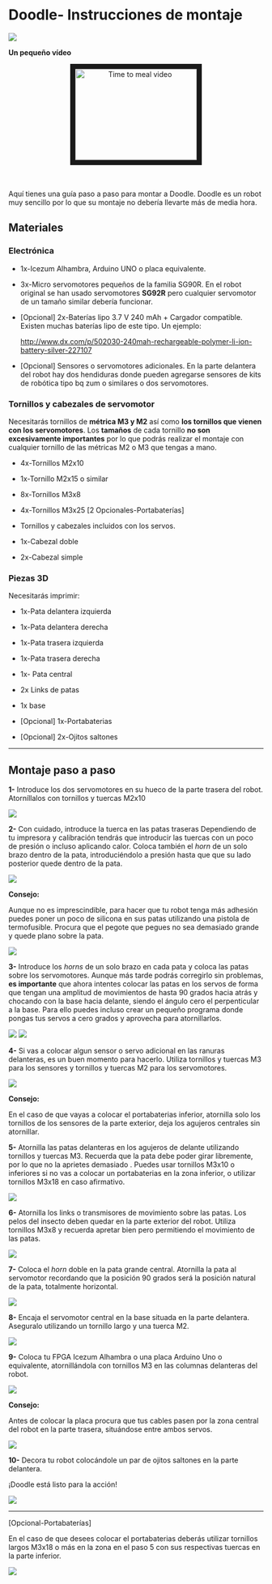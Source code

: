 # Doodle- Instrucciones de montaje

  ![](pictures/Doodle_27)

**Un pequeño vídeo**

  <center><a href="http://www.youtube.com/watch?feature=player_embedded&v=VI5Jhr64cQY
  " target="_blank"><img src="http://img.youtube.com/vi/VI5Jhr64cQY/0.jpg"
  alt="Time to meal video" width="240" height="180" border="10" /></a></center><br><br>


Aquí tienes una guía paso a paso para montar a Doodle. Doodle es un robot muy sencillo por lo que su montaje no debería llevarte más de media hora.

## Materiales

### Electrónica

* 1x-Icezum Alhambra, Arduino UNO o placa equivalente.

* 3x-Micro servomotores pequeños de la familia SG90R. En el robot original se han usado servomotores **SG92R** pero cualquier servomotor de un tamaño similar debería funcionar.

* [Opcional] 2x-Baterías lipo 3.7 V 240 mAh + Cargador compatible. Existen muchas baterías lipo de este tipo. Un ejemplo:

  http://www.dx.com/p/502030-240mah-rechargeable-polymer-li-ion-battery-silver-227107


* [Opcional] Sensores o servomotores adicionales. En la parte delantera del robot hay dos hendiduras donde pueden agregarse sensores de kits de robótica tipo bq zum o similares o dos servomotores.

### Tornillos y cabezales de servomotor

Necesitarás tornillos de **métrica M3 y M2** así como **los tornillos que vienen con los servomotores**. Los **tamaños** de cada tornillo **no son excesivamente importantes** por lo que podrás realizar el montaje con cualquier tornillo de las métricas M2 o M3 que tengas a mano.

* 4x-Tornillos M2x10

* 1x-Tornillo M2x15 o similar

* 8x-Tornillos M3x8

* 4x-Tornillos M3x25 [2 Opcionales-Portabaterías]

* Tornillos y cabezales incluidos con los servos.

* 1x-Cabezal doble

* 2x-Cabezal simple

### Piezas 3D

Necesitarás imprimir:

* 1x-Pata delantera izquierda

* 1x-Pata delantera derecha

* 1x-Pata trasera izquierda

* 1x-Pata trasera derecha

* 1x- Pata central

* 2x Links de patas

* 1x base

* [Opcional] 1x-Portabaterias

* [Opcional] 2x-Ojitos saltones


***
## Montaje paso a paso

**1-** Introduce los dos servomotores en su hueco de la parte trasera del robot. Atorníllalos con tornillos y tuercas M2x10

  ![](pictures/Doodle_23)

**2-** Con cuidado, introduce la tuerca en las patas traseras Dependiendo de tu impresora y calibración tendrás que introducir las tuercas con un poco de presión o incluso aplicando calor. Coloca también el *horn* de un solo brazo dentro de la pata, introduciéndolo a presión hasta que que su lado posterior quede dentro de la pata.

  ![](pictures/Doodle_14)

  **Consejo:**

  Aunque no es imprescindible,  para hacer que tu robot tenga más adhesión puedes poner un poco de silicona en sus patas utilizando una pistola de termofusible. Procura que el pegote que pegues no sea demasiado grande y quede plano sobre la pata.

  ![](pictures/Doodle_13)

**3-** Introduce los *horns* de un solo brazo en cada pata y coloca las patas sobre los servomotores. Aunque más tarde podrás corregirlo sin problemas, **es importante** que ahora intentes colocar las patas en los servos de forma que tengan una amplitud de movimientos de hasta 90 grados hacia atrás y chocando con la base hacia delante, siendo el ángulo cero el perpenticular a la base. Para ello puedes incluso crear un pequeño programa donde pongas tus servos a cero grados y aprovecha para atornillarlos.

  ![](pictures/Doodle_19)   ![](pictures/Doodle_20)

**4-** Si vas a colocar algun sensor o servo adicional en las ranuras delanteras, es un buen momento para hacerlo. Utiliza tornillos y tuercas M3 para los sensores y tornillos y tuercas M2 para los servomotores.

  ![](pictures/Doodle_5)

  **Consejo:**

  En el caso de que vayas a colocar el portabaterias inferior, atornilla solo los tornillos de los sensores de la parte exterior, deja los agujeros centrales sin atornillar.     

**5-** Atornilla las patas delanteras en los agujeros de delante utilizando tornillos y tuercas M3. Recuerda que la pata debe poder girar libremente, por lo que no la aprietes demasiado . Puedes usar tornillos M3x10 o inferiores si no vas a colocar un portabaterias en la zona inferior, o utilizar tornillos M3x18 en caso afirmativo.

  ![](pictures/Doodle_8)

**6-** Atornilla los links o transmisores de movimiento sobre las patas. Los pelos del insecto deben quedar en la parte exterior del robot. Utiliza tornillos M3x8 y recuerda apretar bien pero permitiendo el movimiento de las patas.

  ![](pictures/Doodle_2)

**7-** Coloca el *horn* doble en la pata grande central. Atornilla la pata al servomotor recordando que la posición 90 grados será la posición natural de la pata, totalmente horizontal.

  ![](pictures/Doodle_10)

**8-** Encaja el servomotor central en la base situada en la parte delantera. Aseguralo utilizando un tornillo largo y una  tuerca M2.

  ![](pictures/Doodle_4)

**9-**  Coloca tu FPGA Icezum Alhambra o una placa Arduino Uno o equivalente, atornillándola con tornillos M3 en las columnas delanteras del robot.

  ![](pictures/Doodle_3)

  **Consejo:**

  Antes de colocar la placa procura que tus cables pasen por la zona central del robot en la parte trasera, situándose entre ambos servos.

  ![](pictures/Doodle_22)

**10-** Decora tu robot colocándole un par de ojitos saltones en la parte delantera.

  ¡Doodle está listo para la acción!

  ![](pictures/Doodle_12)    

***
[Opcional-Portabaterías]

En el caso de que desees colocar el portabaterias deberás utilizar tornillos largos M3x18 o más en la zona en el paso 5 con sus respectivas tuercas en la parte inferior.

![](pictures/Doodle_15)
